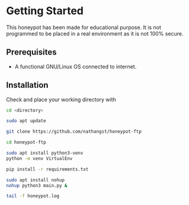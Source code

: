# Getting Started

This honeypot has been made for educational purpose.
It is not programmed to be placed in a real environment as it is not 100% secure.

## Prerequisites

- A functional GNU/Linux OS connected to internet.

## Installation

Check and place your working directory with
```bash
cd <directory>
```

```bash
sudo apt update

git clone https://github.com/nathangst/honeypot-ftp

cd honeypot-ftp

sudo apt install python3-venv
python -m venv VirtualEnv

pip install -r requirements.txt

sudo apt install nohup
nohup python3 main.py &

tail -f honeypot.log
```

